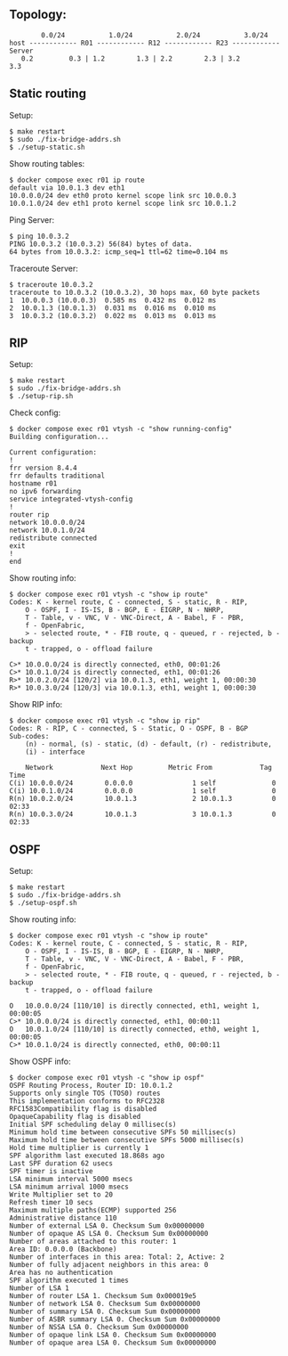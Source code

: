 

## Topology:

            0.0/24           1.0/24           2.0/24           3.0/24
    host ------------ R01 ------------ R12 ------------ R23 ------------ Server
       0.2         0.3 | 1.2        1.3 | 2.2        2.3 | 3.2          3.3


## Static routing

Setup:

    $ make restart
    $ sudo ./fix-bridge-addrs.sh
    $ ./setup-static.sh

Show routing tables:

    $ docker compose exec r01 ip route
    default via 10.0.1.3 dev eth1
    10.0.0.0/24 dev eth0 proto kernel scope link src 10.0.0.3
    10.0.1.0/24 dev eth1 proto kernel scope link src 10.0.1.2

Ping Server:

    $ ping 10.0.3.2
    PING 10.0.3.2 (10.0.3.2) 56(84) bytes of data.
    64 bytes from 10.0.3.2: icmp_seq=1 ttl=62 time=0.104 ms

Traceroute Server:

    $ traceroute 10.0.3.2
    traceroute to 10.0.3.2 (10.0.3.2), 30 hops max, 60 byte packets
    1  10.0.0.3 (10.0.0.3)  0.585 ms  0.432 ms  0.012 ms
    2  10.0.1.3 (10.0.1.3)  0.031 ms  0.016 ms  0.010 ms
    3  10.0.3.2 (10.0.3.2)  0.022 ms  0.013 ms  0.013 ms


## RIP

Setup:

    $ make restart
    $ sudo ./fix-bridge-addrs.sh
    $ ./setup-rip.sh

Check config:

    $ docker compose exec r01 vtysh -c "show running-config"
    Building configuration...

    Current configuration:
    !
    frr version 8.4.4
    frr defaults traditional
    hostname r01
    no ipv6 forwarding
    service integrated-vtysh-config
    !
    router rip
    network 10.0.0.0/24
    network 10.0.1.0/24
    redistribute connected
    exit
    !
    end

Show routing info:

    $ docker compose exec r01 vtysh -c "show ip route"
    Codes: K - kernel route, C - connected, S - static, R - RIP,
        O - OSPF, I - IS-IS, B - BGP, E - EIGRP, N - NHRP,
        T - Table, v - VNC, V - VNC-Direct, A - Babel, F - PBR,
        f - OpenFabric,
        > - selected route, * - FIB route, q - queued, r - rejected, b - backup
        t - trapped, o - offload failure

    C>* 10.0.0.0/24 is directly connected, eth0, 00:01:26
    C>* 10.0.1.0/24 is directly connected, eth1, 00:01:26
    R>* 10.0.2.0/24 [120/2] via 10.0.1.3, eth1, weight 1, 00:00:30
    R>* 10.0.3.0/24 [120/3] via 10.0.1.3, eth1, weight 1, 00:00:30

Show RIP info:

    $ docker compose exec r01 vtysh -c "show ip rip"
    Codes: R - RIP, C - connected, S - Static, O - OSPF, B - BGP
    Sub-codes:
        (n) - normal, (s) - static, (d) - default, (r) - redistribute,
        (i) - interface

        Network            Next Hop         Metric From            Tag Time
    C(i) 10.0.0.0/24        0.0.0.0               1 self              0
    C(i) 10.0.1.0/24        0.0.0.0               1 self              0
    R(n) 10.0.2.0/24        10.0.1.3              2 10.0.1.3          0 02:33
    R(n) 10.0.3.0/24        10.0.1.3              3 10.0.1.3          0 02:33


## OSPF

Setup:

    $ make restart
    $ sudo ./fix-bridge-addrs.sh
    $ ./setup-ospf.sh

Show routing info:

    $ docker compose exec r01 vtysh -c "show ip route"
    Codes: K - kernel route, C - connected, S - static, R - RIP,
        O - OSPF, I - IS-IS, B - BGP, E - EIGRP, N - NHRP,
        T - Table, v - VNC, V - VNC-Direct, A - Babel, F - PBR,
        f - OpenFabric,
        > - selected route, * - FIB route, q - queued, r - rejected, b - backup
        t - trapped, o - offload failure

    O   10.0.0.0/24 [110/10] is directly connected, eth1, weight 1, 00:00:05
    C>* 10.0.0.0/24 is directly connected, eth1, 00:00:11
    O   10.0.1.0/24 [110/10] is directly connected, eth0, weight 1, 00:00:05
    C>* 10.0.1.0/24 is directly connected, eth0, 00:00:11


Show OSPF info:

    $ docker compose exec r01 vtysh -c "show ip ospf"
    OSPF Routing Process, Router ID: 10.0.1.2
    Supports only single TOS (TOS0) routes
    This implementation conforms to RFC2328
    RFC1583Compatibility flag is disabled
    OpaqueCapability flag is disabled
    Initial SPF scheduling delay 0 millisec(s)
    Minimum hold time between consecutive SPFs 50 millisec(s)
    Maximum hold time between consecutive SPFs 5000 millisec(s)
    Hold time multiplier is currently 1
    SPF algorithm last executed 18.868s ago
    Last SPF duration 62 usecs
    SPF timer is inactive
    LSA minimum interval 5000 msecs
    LSA minimum arrival 1000 msecs
    Write Multiplier set to 20
    Refresh timer 10 secs
    Maximum multiple paths(ECMP) supported 256
    Administrative distance 110
    Number of external LSA 0. Checksum Sum 0x00000000
    Number of opaque AS LSA 0. Checksum Sum 0x00000000
    Number of areas attached to this router: 1
    Area ID: 0.0.0.0 (Backbone)
    Number of interfaces in this area: Total: 2, Active: 2
    Number of fully adjacent neighbors in this area: 0
    Area has no authentication
    SPF algorithm executed 1 times
    Number of LSA 1
    Number of router LSA 1. Checksum Sum 0x000019e5
    Number of network LSA 0. Checksum Sum 0x00000000
    Number of summary LSA 0. Checksum Sum 0x00000000
    Number of ASBR summary LSA 0. Checksum Sum 0x00000000
    Number of NSSA LSA 0. Checksum Sum 0x00000000
    Number of opaque link LSA 0. Checksum Sum 0x00000000
    Number of opaque area LSA 0. Checksum Sum 0x00000000

